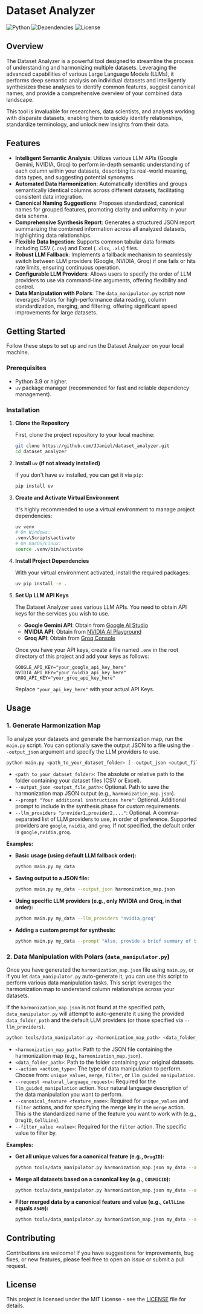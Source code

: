 # Dataset Analyzer

![Python](https://img.shields.io/badge/Python-3.9%2B-blue?logo=python&logoColor=white)
![Dependencies](https://img.shields.io/badge/Dependencies-uv-brightgreen)
![License](https://img.shields.io/badge/License-MIT-yellow)

## Overview

The Dataset Analyzer is a powerful tool designed to streamline the process of understanding and harmonizing multiple datasets. Leveraging the advanced capabilities of various Large Language Models (LLMs), it performs deep semantic analysis on individual datasets and intelligently synthesizes these analyses to identify common features, suggest canonical names, and provide a comprehensive overview of your combined data landscape.

This tool is invaluable for researchers, data scientists, and analysts working with disparate datasets, enabling them to quickly identify relationships, standardize terminology, and unlock new insights from their data.

## Features

-   **Intelligent Semantic Analysis**: Utilizes various LLM APIs (Google Gemini, NVIDIA, Groq) to perform in-depth semantic understanding of each column within your datasets, describing its real-world meaning, data types, and suggesting potential synonyms.
-   **Automated Data Harmonization**: Automatically identifies and groups semantically identical columns across different datasets, facilitating consistent data integration.
-   **Canonical Naming Suggestions**: Proposes standardized, canonical names for grouped features, promoting clarity and uniformity in your data schema.
-   **Comprehensive Synthesis Report**: Generates a structured JSON report summarizing the combined information across all analyzed datasets, highlighting data relationships.
-   **Flexible Data Ingestion**: Supports common tabular data formats including CSV (`.csv`) and Excel (`.xlsx`, `.xls`) files.
-   **Robust LLM Fallback**: Implements a fallback mechanism to seamlessly switch between LLM providers (Google, NVIDIA, Groq) if one fails or hits rate limits, ensuring continuous operation.
-   **Configurable LLM Providers**: Allows users to specify the order of LLM providers to use via command-line arguments, offering flexibility and control.
-   **Data Manipulation with Polars**: The `data_manipulator.py` script now leverages Polars for high-performance data reading, column standardization, merging, and filtering, offering significant speed improvements for large datasets.

## Getting Started

Follow these steps to set up and run the Dataset Analyzer on your local machine.

### Prerequisites

-   Python 3.9 or higher.
-   `uv` package manager (recommended for fast and reliable dependency management).

### Installation

1.  **Clone the Repository**

    First, clone the project repository to your local machine:

    ```bash
    git clone https://github.com/JJaniel/dataset_analyzer.git
    cd dataset_analyzer
    ```

2.  **Install `uv` (if not already installed)**

    If you don't have `uv` installed, you can get it via `pip`:

    ```bash
    pip install uv
    ```

3.  **Create and Activate Virtual Environment**

    It's highly recommended to use a virtual environment to manage project dependencies:

    ```bash
    uv venv
    # On Windows:
    .venv\Scripts\activate
    # On macOS/Linux:
    source .venv/bin/activate
    ```

4.  **Install Project Dependencies**

    With your virtual environment activated, install the required packages:

    ```bash
    uv pip install -e .
    ```

5.  **Set Up LLM API Keys**

    The Dataset Analyzer uses various LLM APIs. You need to obtain API keys for the services you wish to use.

    -   **Google Gemini API**: Obtain from [Google AI Studio](https://aistudio.google.com/)
    -   **NVIDIA API**: Obtain from [NVIDIA AI Playground](https://build.nvidia.com/)
    -   **Groq API**: Obtain from [Groq Console](https://console.groq.com/)

    Once you have your API keys, create a file named `.env` in the root directory of this project and add your keys as follows:

    ```dotenv
    GOOGLE_API_KEY="your_google_api_key_here"
    NVIDIA_API_KEY="your_nvidia_api_key_here"
    GROQ_API_KEY="your_groq_api_key_here"
    ```

    Replace `"your_api_key_here"` with your actual API Keys.

## Usage

### 1. Generate Harmonization Map

To analyze your datasets and generate the harmonization map, run the `main.py` script. You can optionally save the output JSON to a file using the `--output_json` argument and specify the LLM providers to use.

```bash
python main.py <path_to_your_dataset_folder> [--output_json <output_file_path>] [--prompt "Your additional instructions here"] [--llm_providers "provider1,provider2,..."]
```

-   `<path_to_your_dataset_folder>`: The absolute or relative path to the folder containing your dataset files (CSV or Excel).
-   `--output_json <output_file_path>`: Optional. Path to save the harmonization map JSON output (e.g., `harmonization_map.json`).
-   `--prompt "Your additional instructions here"`: Optional. Additional prompt to include in the synthesis phase for custom requirements.
-   `--llm_providers "provider1,provider2,..."`: Optional. A comma-separated list of LLM providers to use, in order of preference. Supported providers are `google`, `nvidia`, and `groq`. If not specified, the default order is `google,nvidia,groq`.

**Examples:**

-   **Basic usage (using default LLM fallback order):**

    ```bash
    python main.py my_data
    ```

-   **Saving output to a JSON file:**

    ```bash
    python main.py my_data --output_json harmonization_map.json
    ```

-   **Using specific LLM providers (e.g., only NVIDIA and Groq, in that order):**

    ```bash
    python main.py my_data --llm_providers "nvidia,groq"
    ```

-   **Adding a custom prompt for synthesis:**

    ```bash
    python main.py my_data --prompt "Also, provide a brief summary of the most important findings."
    ```

### 2. Data Manipulation with Polars (`data_manipulator.py`)

Once you have generated the `harmonization_map.json` file using `main.py`, or if you let `data_manipulator.py` auto-generate it, you can use this script to perform various data manipulation tasks. This script leverages the harmonization map to understand column relationships across your datasets.

If the `harmonization_map.json` is not found at the specified path, `data_manipulator.py` will attempt to auto-generate it using the provided `data_folder_path` and the default LLM providers (or those specified via `--llm_providers`).

```bash
python tools/data_manipulator.py <harmonization_map_path> <data_folder_path> --action <action_type> [--canonical_feature <feature_name>] [--filter_value <value>]
```

-   `<harmonization_map_path>`: Path to the JSON file containing the harmonization map (e.g., `harmonization_map.json`).
-   `<data_folder_path>`: Path to the folder containing your original datasets.
-   `--action <action_type>`: The type of data manipulation to perform. Choose from: `unique_values`, `merge`, `filter`, or `llm_guided_manipulation`.
-   `--request <natural_language_request>`: Required for the `llm_guided_manipulation` action. Your natural language description of the data manipulation you want to perform.
-   `--canonical_feature <feature_name>`: Required for `unique_values` and `filter` actions, and for specifying the merge key in the `merge` action. This is the standardized name of the feature you want to work with (e.g., `DrugID`, `CellLine`).
-   `--filter_value <value>`: Required for the `filter` action. The specific value to filter by.

**Examples:**

-   **Get all unique values for a canonical feature (e.g., `DrugID`):**

    ```bash
    python tools/data_manipulator.py harmonization_map.json my_data --action unique_values --canonical_feature DrugID
    ```

-   **Merge all datasets based on a canonical key (e.g., `COSMICID`):**

    ```bash
    python tools/data_manipulator.py harmonization_map.json my_data --action merge --canonical_feature COSMICID
    ```

-   **Filter merged data by a canonical feature and value (e.g., `CellLine` equals `A549`):**

    ```bash
    python tools/data_manipulator.py harmonization_map.json my_data --action filter --canonical_feature CellLine --filter_value A549
    ```

## Contributing

Contributions are welcome! If you have suggestions for improvements, bug fixes, or new features, please feel free to open an issue or submit a pull request.

## License

This project is licensed under the MIT License - see the [LICENSE](LICENSE) file for details.
